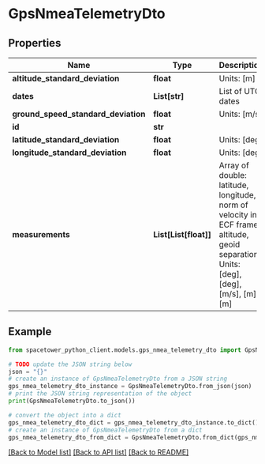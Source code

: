# GpsNmeaTelemetryDto


## Properties

Name | Type | Description | Notes
------------ | ------------- | ------------- | -------------
**altitude_standard_deviation** | **float** | Units: [m] | 
**dates** | **List[str]** | List of UTC dates | 
**ground_speed_standard_deviation** | **float** | Units: [m/s] | 
**id** | **str** |  | [optional] 
**latitude_standard_deviation** | **float** | Units: [deg] | 
**longitude_standard_deviation** | **float** | Units: [deg] | 
**measurements** | **List[List[float]]** | Array of double: latitude, longitude, norm of velocity in ECF frame, altitude, geoid separation. Units: [deg], [deg], [m/s], [m], [m] | 

## Example

```python
from spacetower_python_client.models.gps_nmea_telemetry_dto import GpsNmeaTelemetryDto

# TODO update the JSON string below
json = "{}"
# create an instance of GpsNmeaTelemetryDto from a JSON string
gps_nmea_telemetry_dto_instance = GpsNmeaTelemetryDto.from_json(json)
# print the JSON string representation of the object
print(GpsNmeaTelemetryDto.to_json())

# convert the object into a dict
gps_nmea_telemetry_dto_dict = gps_nmea_telemetry_dto_instance.to_dict()
# create an instance of GpsNmeaTelemetryDto from a dict
gps_nmea_telemetry_dto_from_dict = GpsNmeaTelemetryDto.from_dict(gps_nmea_telemetry_dto_dict)
```
[[Back to Model list]](../README.md#documentation-for-models) [[Back to API list]](../README.md#documentation-for-api-endpoints) [[Back to README]](../README.md)


